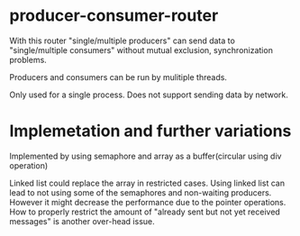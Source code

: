 # producer-consumer-router

With this router "single/multiple producers" can send data to "single/multiple consumers" without mutual exclusion, synchronization problems.

Producers and consumers can be run by mulitiple threads.

Only used for a single process.
Does not support sending data by network.

# Implemetation and further variations

Implemented by using semaphore and array as a buffer(circular using div operation)

Linked list could replace the array in restricted cases. Using linked list can lead to not using some of the semaphores and non-waiting producers. However it might decrease the performance due to the pointer operations. How to properly restrict the amount of "already sent but not yet received messages" is another over-head issue.
